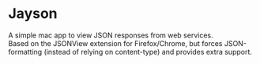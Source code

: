 Jayson
====
A simple mac app to view JSON responses from web services.  
Based on the JSONView extension for Firefox/Chrome, but forces JSON-formatting (instead of relying on content-type) and provides extra support.